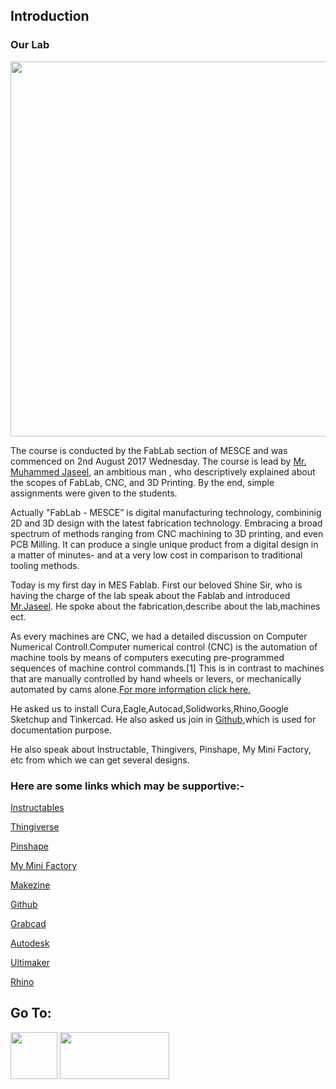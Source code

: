 ## Introduction

### Our Lab
<img src="https://shaheenhyderk.github.io/IMG_20170822_193549.jpg" width="900" height="600">

The course is conducted by the FabLab section of MESCE and was commenced on 2nd August 2017 Wednesday. The course is lead by [Mr. Muhammed Jaseel](http://archive.fabacademy.org/archives/2016/fablabtrivandrum/students/390/), an ambitious man , who descriptively explained about the scopes of FabLab, CNC, and 3D Printing. By the end, simple assignments were given to the students.

Actually "FabLab - MESCE” is digital manufacturing technology, combininig 2D and 3D design with the latest fabrication technology. Embracing a broad spectrum of methods ranging from CNC machining to 3D printing, and even PCB Milling. It can produce a single unique product from a digital design in a matter of minutes- and at a very low cost in comparison to traditional tooling methods.

Today is my first day in MES Fablab. First our beloved Shine Sir, who is having the charge of the lab speak about the Fablab and introduced [Mr.Jaseel](http://archive.fabacademy.org/archives/2016/fablabtrivandrum/students/390/). He spoke about the fabrication,describe about the lab,machines ect.

As every machines are CNC, we had a detailed discussion on Computer Numerical Controll.Computer numerical control (CNC) is the automation of machine tools by means of computers executing pre-programmed sequences of machine control commands.[1] This is in contrast to machines that are manually controlled by hand wheels or levers, or mechanically automated by cams alone.[For more information click here.](https://en.wikipedia.org/wiki/Numerical_control)

He asked us to install Cura,Eagle,Autocad,Solidworks,Rhino,Google Sketchup and Tinkercad. He also asked us join in [Github](https://github.com/),which is used for documentation purpose.

He also speak about Instructable, Thingivers, Pinshape, My Mini Factory, etc from which we can get several designs.

### Here are some links which may be supportive:-

[Instructables](https://www.instructables.com/)

[Thingiverse](https://www.thingiverse.com/)

[Pinshape](https://pinshape.com/)

[My Mini Factory](https://www.myminifactory.com/)

[Makezine](http://makezine.com/)

[Github](https://github.com/)

[Grabcad](https://grabcad.com/)

[Autodesk](https://www.autodesk.in/)

[Ultimaker](https://ultimaker.com/)

[Rhino](https://www.rhino3d.com/)



 ## Go To:
 
 [<img src="http://shaheenhyderk.github.io/ho.png" width="75" height="75">](https://shaheenhyderk.github.io/)
 [<img src="http://shaheenhyderk.github.io/go.jpg" width="175" height="75">](http://shaheenhyderk.github.io/Github-Pages-and-Documentation.github.io/)

